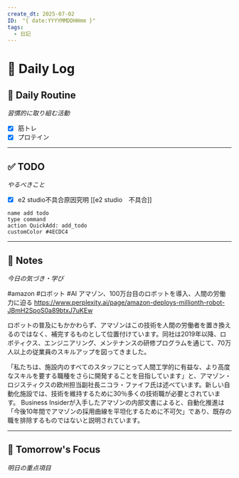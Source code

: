 ```yaml
---
create_dt: 2025-07-02
ID:　"{ date:YYYYMMDDHHmm }"
tags:
  - 日記
---
```


# 📅 Daily Log

## 💪 Daily Routine
*習慣的に取り組む活動*

- [x] 筋トレ
- [x] プロテイン

---

## ✅ TODO
*やるべきこと*
- [x] e2 studio不具合原因究明
[[e2 studio　不具合]]

```button
name add todo
type command
action QuickAdd: add_todo
customColor #4ECDC4
```

---

## 📝 Notes
*今日の気づき・学び*

#amazon #ロボット #AI 
 アマゾン、100万台目のロボットを導入、人間の労働力に迫る
https://www.perplexity.ai/page/amazon-deploys-millionth-robot-JBmH2SpoS0a89btxJ7uKEw

ロボットの普及にもかかわらず、アマゾンはこの技術を人間の労働者を置き換えるのではなく、補完するものとして位置付けています。同社は2019年以降、ロボティクス、エンジニアリング、メンテナンスの研修プログラムを通じて、70万人以上の従業員のスキルアップを図ってきました[](https://www.aboutamazon.com/news/operations/amazon-million-robots-ai-foundation-model)[](https://www.techradar.com/pro/amazon-now-has-a-million-robots-on-its-floors-and-theyre-now-close-to-outnumbering-human-workers)。

「私たちは、施設内のすべてのスタッフにとって人間工学的に有益な、より高度なスキルを要する職種をさらに開発することを目指しています」と、アマゾン・ロジスティクスの欧州担当副社長ニコラ・ファイフ氏は述べています[](https://www.supplychaindive.com/news/amazon-warehouse-fulfillment-robots-growth/747707/)。新しい自動化施設では、技術を維持するために30％多くの技術職が必要とされています[](https://www.techradar.com/pro/amazon-now-has-a-million-robots-on-its-floors-and-theyre-now-close-to-outnumbering-human-workers)。
Business Insiderが入手したアマゾンの内部文書によると、自動化推進は「今後10年間でアマゾンの採用曲線を平坦化するために不可欠」であり、既存の職を排除するものではないと説明されています[](https://www.businessinsider.com/amazon-warehouse-robots-flatten-hiring-curve-2025-5)。




---

## 🎯 Tomorrow's Focus
*明日の重点項目*
